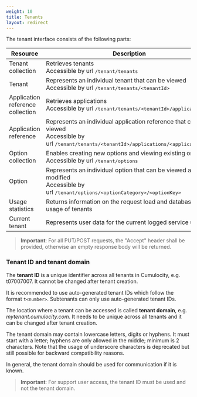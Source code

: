 ```yaml
---
weight: 10
title: Tenants
layout: redirect
---
```


The tenant interface consists of the following parts:

Resource  |  Description
------|-------------
Tenant collection |  Retrieves tenants <br>Accessible by url <kbd>/tenant/tenants</kbd>
Tenant  |  Represents an individual tenant that can be viewed <br>Accessible by url <kbd>/tenant/tenants/&lt;tenantId></kbd>
Application reference collection  |  Retrieves applications <br>Accessible by url <kbd>/tenant/tenants/&lt;tenantId>/applications</kbd>
Application reference  |  Represents an individual application reference that can be viewed <br>Accessible by url <kbd>/tenant/tenants/&lt;tenantId>/applications/&lt;applicationId></kbd>
Option collection  |  Enables creating new options and viewing existing ones <br>Accessible by url <kbd>/tenant/options</kbd>
Option  |  Represents an individual option that can be viewed and modified <br>Accessible by url <kbd>/tenant/options/&lt;optionCategory>/&lt;optionKey></kbd>
Usage statistics  |  Returns information on the request load and database usage of tenants
Current tenant  |  Represents user data for the current logged service user

> **Important**: For all PUT/POST requests, the "Accept" header shall be provided, otherwise an empty response body will be returned.

### <a name="tenant-id-and-domain"></a> Tenant ID and tenant domain

The **tenant ID** is a unique identifier across all tenants in Cumulocity, e.g. t07007007. It cannot be changed after tenant creation. 

It is recommended to use auto-generated tenant IDs which follow the format `t<number>`. Subtenants can only use auto-generated tenant IDs.

The location where a tenant can be accessed is called **tenant domain**, e.g. _mytenant.cumulocity.com_. It needs to be unique across all tenants and it can be changed after tenant creation.

The tenant domain may contain lowercase letters, digits or hyphens. It must start with a letter; hyphens are only allowed in the middle; minimum is 2 characters. Note that the usage of underscore characters is deprecated but still possible for backward compatibility reasons. 

In general, the tenant domain should be used for communication if it is known. 

>**Important**: For support user access, the tenant ID must be used and not the tenant domain. 
